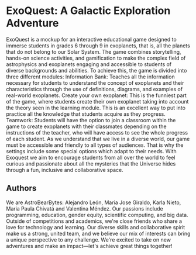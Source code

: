 # ExoQuest: A Galactic Exploration Adventure

ExoQuest is a mockup for an interactive educational game designed to immerse students in grades 6 through 9 in exoplanets, that is, all the planets that do not belong to our Solar System. The game combines storytelling, hands-on science activities, and gamification to make the complex field of astrophysics and exoplanets engaging and accessible to students of diverse backgrounds and abilities. To achieve this, the game is divided into three different modules: Information Bank: Teaches all the information necessary for students to understand the concept of exoplanets and their characteristics through the use of definitions, diagrams, and examples of real-world exoplanets. Create your own exoplanet: This is the funniest part of the game, where students create their own exoplanet taking into account the theory seen in the learning module. This is an excellent way to put into practice all the knowledge that students acquire as they progress. Teamwork: Students will have the option to join a classroom within the game to create exoplanets with their classmates depending on the instructions of the teacher, who will have access to see the whole progress of each student. As we understand that we live in a diverse world, our game must be accessible and friendly to all types of audiences. That is why the settings include some special options which adapt to their needs. With Exoquest we aim to encourage students from all over the world to feel curious and passionate about all the mysteries that the Universe hides through a fun, inclusive and collaborative space.

## Authors

We are AstroBearBytes: Alejandro León, Maria Jose Giraldo, Karla Nieto, Maria Paula Chivatá and Valentina Méndez. Our passions include programming, education, gender equity, scientific computing, and big data. Outside of competitions and academics, we're close friends who share a love for technology and learning. Our diverse skills and collaborative spirit make us a strong, united team, and we believe our mix of interests can bring a unique perspective to any challenge. We're excited to take on new adventures and make an impact—let's achieve great things together!

